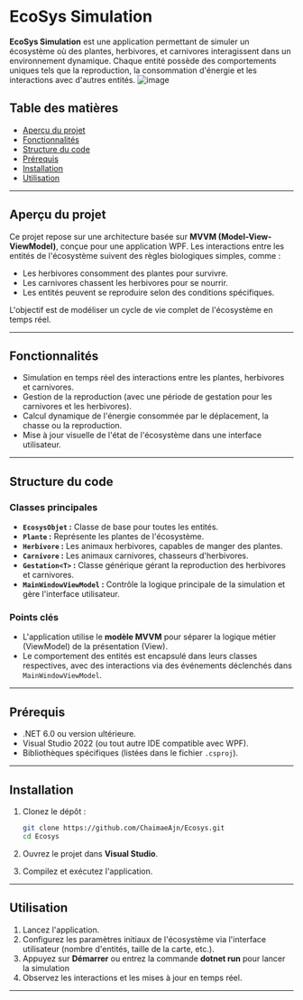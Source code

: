 # EcoSys Simulation

**EcoSys Simulation** est une application permettant de simuler un écosystème où des plantes, herbivores, et carnivores interagissent dans un environnement dynamique. Chaque entité possède des comportements uniques tels que la reproduction, la consommation d'énergie et les interactions avec d'autres entités.
![image](https://github.com/user-attachments/assets/e7971f20-0005-48df-ab3a-953ca736d5e1)

## Table des matières

- [Aperçu du projet](#aperçu-du-projet)
- [Fonctionnalités](#fonctionnalités)
- [Structure du code](#structure-du-code)
- [Prérequis](#prérequis)
- [Installation](#installation)
- [Utilisation](#utilisation)

---

## Aperçu du projet

Ce projet repose sur une architecture basée sur **MVVM (Model-View-ViewModel)**, conçue pour une application WPF. Les interactions entre les entités de l'écosystème suivent des règles biologiques simples, comme :

- Les herbivores consomment des plantes pour survivre.
- Les carnivores chassent les herbivores pour se nourrir.
- Les entités peuvent se reproduire selon des conditions spécifiques.

L'objectif est de modéliser un cycle de vie complet de l'écosystème en temps réel.

---

## Fonctionnalités

- Simulation en temps réel des interactions entre les plantes, herbivores et carnivores.
- Gestion de la reproduction (avec une période de gestation pour les carnivores et les herbivores).
- Calcul dynamique de l'énergie consommée par le déplacement, la chasse ou la reproduction.
- Mise à jour visuelle de l'état de l'écosystème dans une interface utilisateur.

---

## Structure du code

### Classes principales

- **`EcosysObjet` :** Classe de base pour toutes les entités.
- **`Plante` :** Représente les plantes de l'écosystème.
- **`Herbivore` :** Les animaux herbivores, capables de manger des plantes.
- **`Carnivore` :** Les animaux carnivores, chasseurs d'herbivores.
- **`Gestation<T>` :** Classe générique gérant la reproduction des herbivores et carnivores.
- **`MainWindowViewModel` :** Contrôle la logique principale de la simulation et gère l'interface utilisateur.

### Points clés

- L'application utilise le **modèle MVVM** pour séparer la logique métier (ViewModel) de la présentation (View).
- Le comportement des entités est encapsulé dans leurs classes respectives, avec des interactions via des événements déclenchés dans `MainWindowViewModel`.

---

## Prérequis

- .NET 6.0 ou version ultérieure.
- Visual Studio 2022 (ou tout autre IDE compatible avec WPF).
- Bibliothèques spécifiques (listées dans le fichier `.csproj`).

---

## Installation

1. Clonez le dépôt :

   ```bash
   git clone https://github.com/ChaimaeAjn/Ecosys.git
   cd Ecosys
   ```

2. Ouvrez le projet dans **Visual Studio**.

3. Compilez et exécutez l'application.

---

## Utilisation

1. Lancez l'application.
2. Configurez les paramètres initiaux de l'écosystème via l'interface utilisateur (nombre d'entités, taille de la carte, etc.).
4. Appuyez sur **Démarrer** ou entrez la commande **dotnet run** pour lancer la simulation 
5. Observez les interactions et les mises à jour en temps réel.

---



